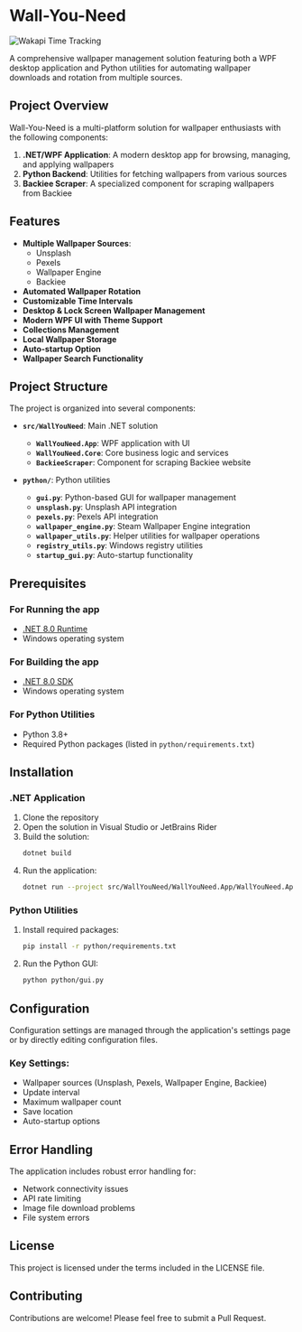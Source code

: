 # Wall-You-Need

<img src="https://wakapi-qt1b.onrender.com/api/badge/fahad/interval:any/project:Wall-You-Need" 
     alt="Wakapi Time Tracking" 
     title="Spent more than that amount of time spent on this project">

A comprehensive wallpaper management solution featuring both a WPF desktop application and Python utilities for automating wallpaper downloads and rotation from multiple sources.

## Project Overview

Wall-You-Need is a multi-platform solution for wallpaper enthusiasts with the following components:

1. **.NET/WPF Application**: A modern desktop app for browsing, managing, and applying wallpapers
2. **Python Backend**: Utilities for fetching wallpapers from various sources
3. **Backiee Scraper**: A specialized component for scraping wallpapers from Backiee

## Features

- **Multiple Wallpaper Sources**:
  - Unsplash
  - Pexels
  - Wallpaper Engine
  - Backiee
- **Automated Wallpaper Rotation**
- **Customizable Time Intervals**
- **Desktop & Lock Screen Wallpaper Management**
- **Modern WPF UI with Theme Support**
- **Collections Management**
- **Local Wallpaper Storage**
- **Auto-startup Option**
- **Wallpaper Search Functionality**

## Project Structure

The project is organized into several components:

- **`src/WallYouNeed`**: Main .NET solution
  - **`WallYouNeed.App`**: WPF application with UI
  - **`WallYouNeed.Core`**: Core business logic and services
  - **`BackieeScraper`**: Component for scraping Backiee website

- **`python/`**: Python utilities
  - **`gui.py`**: Python-based GUI for wallpaper management
  - **`unsplash.py`**: Unsplash API integration
  - **`pexels.py`**: Pexels API integration
  - **`wallpaper_engine.py`**: Steam Wallpaper Engine integration
  - **`wallpaper_utils.py`**: Helper utilities for wallpaper operations
  - **`registry_utils.py`**: Windows registry utilities
  - **`startup_gui.py`**: Auto-startup functionality

## Prerequisites

### For Running the app
- [.NET 8.0 Runtime](https://dotnet.microsoft.com/en-us/download/dotnet/thank-you/runtime-aspnetcore-8.0.14-windows-x64-installer)
- Windows operating system
### For Building the app
- [.NET 8.0 SDK](https://dotnet.microsoft.com/en-us/download/dotnet/thank-you/sdk-8.0.407-windows-x64-installer)
- Windows operating system

### For Python Utilities
- Python 3.8+
- Required Python packages (listed in `python/requirements.txt`)

## Installation

### .NET Application
1. Clone the repository
2. Open the solution in Visual Studio or JetBrains Rider
3. Build the solution:
   ```bash
   dotnet build
   ```
4. Run the application:
   ```bash
   dotnet run --project src/WallYouNeed/WallYouNeed.App/WallYouNeed.App.csproj
   ```

### Python Utilities
1. Install required packages:
   ```bash
   pip install -r python/requirements.txt
   ```
2. Run the Python GUI:
   ```bash
   python python/gui.py
   ```

## Configuration

Configuration settings are managed through the application's settings page or by directly editing configuration files.

### Key Settings:
- Wallpaper sources (Unsplash, Pexels, Wallpaper Engine, Backiee)
- Update interval
- Maximum wallpaper count
- Save location
- Auto-startup options

## Error Handling

The application includes robust error handling for:
- Network connectivity issues
- API rate limiting
- Image file download problems
- File system errors

## License

This project is licensed under the terms included in the LICENSE file.

## Contributing

Contributions are welcome! Please feel free to submit a Pull Request.
